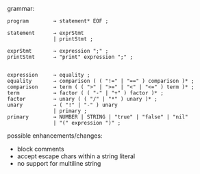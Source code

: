 grammar:
```
program        → statement* EOF ;

statement      → exprStmt
               | printStmt ;

exprStmt       → expression ";" ;
printStmt      → "print" expression ";" ;


expression     → equality ;
equality       → comparison ( ( "!=" | "==" ) comparison )* ;
comparison     → term ( ( ">" | ">=" | "<" | "<=" ) term )* ;
term           → factor ( ( "-" | "+" ) factor )* ;
factor         → unary ( ( "/" | "*" ) unary )* ;
unary          → ( "!" | "-" ) unary
               | primary ;
primary        → NUMBER | STRING | "true" | "false" | "nil"
               | "(" expression ")" ;
```

possible enhancements/changes:

- block comments
- accept escape chars within a string literal
- no support for multiline string